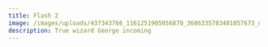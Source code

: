 ```yaml
---
title: Flash 2
image: /images/uploads/437343766_1161251905056870_3686335783481057673_n.jpg
description: True wizard George incoming
---
```


